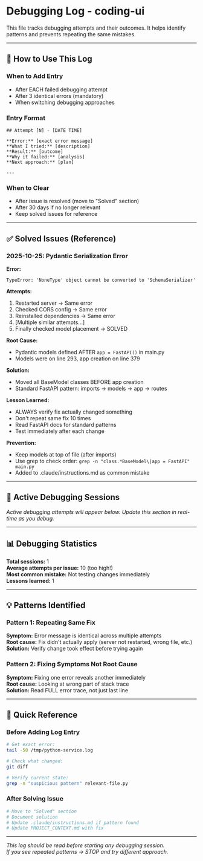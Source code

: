 # Debugging Log - coding-ui

This file tracks debugging attempts and their outcomes. It helps identify patterns and prevents repeating the same mistakes.

---

## 📖 How to Use This Log

### When to Add Entry
- After EACH failed debugging attempt
- After 3 identical errors (mandatory)
- When switching debugging approaches

### Entry Format
```
## Attempt [N] - [DATE TIME]

**Error:** [exact error message]
**What I tried:** [description]
**Result:** [outcome]
**Why it failed:** [analysis]
**Next approach:** [plan]

---
```

### When to Clear
- After issue is resolved (move to "Solved" section)
- After 30 days if no longer relevant
- Keep solved issues for reference

---

## ✅ Solved Issues (Reference)

### 2025-10-25: Pydantic Serialization Error

**Error:**
```
TypeError: 'NoneType' object cannot be converted to 'SchemaSerializer'
```

**Attempts:**
1. Restarted server → Same error
2. Checked CORS config → Same error  
3. Reinstalled dependencies → Same error
4. [Multiple similar attempts...]
10. Finally checked model placement → SOLVED

**Root Cause:**
- Pydantic models defined AFTER `app = FastAPI()` in main.py
- Models were on line 293, app creation on line 379

**Solution:**
- Moved all BaseModel classes BEFORE app creation
- Standard FastAPI pattern: imports → models → app → routes

**Lesson Learned:**
- ALWAYS verify fix actually changed something
- Don't repeat same fix 10 times
- Read FastAPI docs for standard patterns
- Test immediately after each change

**Prevention:**
- Keep models at top of file (after imports)
- Use grep to check order: `grep -n "class.*BaseModel\|app = FastAPI" main.py`
- Added to .claude/instructions.md as common mistake

---

## 🔄 Active Debugging Sessions

_Active debugging attempts will appear below._
_Update this section in real-time as you debug._

---

## 📊 Debugging Statistics

**Total sessions:** 1  
**Average attempts per issue:** 10 (too high!)  
**Most common mistake:** Not testing changes immediately  
**Lessons learned:** 1

---

## 💡 Patterns Identified

### Pattern 1: Repeating Same Fix
**Symptom:** Error message is identical across multiple attempts  
**Root cause:** Fix didn't actually apply (server not restarted, wrong file, etc.)  
**Solution:** Verify change took effect before trying again

### Pattern 2: Fixing Symptoms Not Root Cause
**Symptom:** Fixing one error reveals another immediately  
**Root cause:** Looking at wrong part of stack trace  
**Solution:** Read FULL error trace, not just last line

---

## 🎯 Quick Reference

### Before Adding Log Entry
```bash
# Get exact error:
tail -50 /tmp/python-service.log

# Check what changed:
git diff

# Verify current state:
grep -n "suspicious pattern" relevant-file.py
```

### After Solving Issue
```bash
# Move to "Solved" section
# Document solution
# Update .claude/instructions.md if pattern found
# Update PROJECT_CONTEXT.md with fix
```

---

*This log should be read before starting any debugging session.*  
*If you see repeated patterns → STOP and try different approach.*
